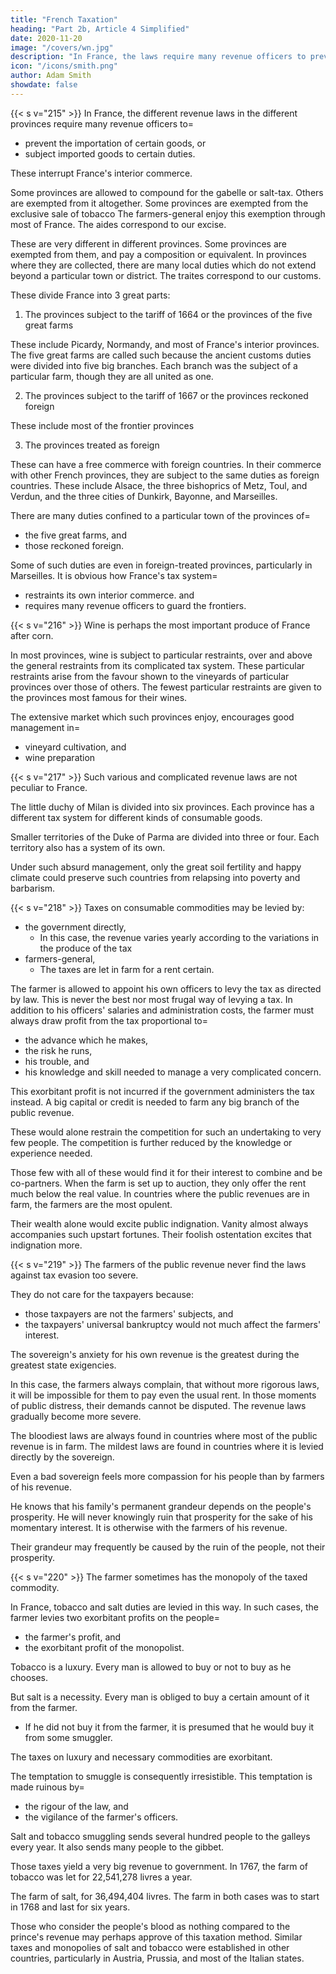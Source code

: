 ```yaml
---
title: "French Taxation"
heading: "Part 2b, Article 4 Simplified"
date: 2020-11-20
image: "/covers/wn.jpg"
description: "In France, the laws require many revenue officers to prevent the importation of certain goods, or subject imported goods to certain duties"
icon: "/icons/smith.png"
author: Adam Smith
showdate: false
---
```



{{< s v="215" >}} In France, the different revenue laws in the different provinces require many revenue officers to= 
- prevent the importation of certain goods, or
- subject imported goods to certain duties.

These interrupt France's interior commerce.

Some provinces are allowed to compound for the gabelle or salt-tax.
Others are exempted from it altogether.
Some provinces are exempted from the exclusive sale of tobacco
The farmers-general enjoy this exemption through most of France.
The aides correspond to our excise.

These are very different in different provinces.
Some provinces are exempted from them, and pay a composition or equivalent.
In provinces where they are collected, there are many local duties which do not extend beyond a particular town or district.
The traites correspond to our customs.

These divide France into 3 great parts:

1. The provinces subject to the tariff of 1664 or the provinces of the five great farms

These include Picardy, Normandy, and most of France's interior provinces.
The five great farms are called such because the ancient customs duties were divided into five big branches.
Each branch was the subject of a particular farm, though they are all united as one.

2. The provinces subject to the tariff of 1667 or the provinces reckoned foreign

These include most of the frontier provinces

3. The provinces treated as foreign

These can have a free commerce with foreign countries.
In their commerce with other French provinces, they are subject to the same duties as foreign countries.
These include Alsace, the three bishoprics of Metz, Toul, and Verdun, and the three cities of Dunkirk, Bayonne, and Marseilles.

There are many duties confined to a particular town of the provinces of= 
- the five great farms, and
- those reckoned foreign.

Some of such duties are even in foreign-treated provinces, particularly in Marseilles. It is obvious how France's tax system= 
- restraints its own interior commerce. and
- requires many revenue officers to guard the frontiers.


{{< s v="216" >}} Wine is perhaps the most important produce of France after corn.

In most provinces, wine is subject to particular restraints, over and above the general restraints from its complicated tax system.
These particular restraints arise from the favour shown to the vineyards of particular provinces over those of others.
The fewest particular restraints are given to the provinces most famous for their wines.

The extensive market which such provinces enjoy, encourages good management in= 
- vineyard cultivation, and
- wine preparation

{{< s v="217" >}} Such various and complicated revenue laws are not peculiar to France.

The little duchy of Milan is divided into six provinces.
Each province has a different tax system for different kinds of consumable goods.

Smaller territories of the Duke of Parma are divided into three or four.
Each territory also has a system of its own.

Under such absurd management, only the great soil fertility and happy climate could preserve such countries from relapsing into poverty and barbarism.

{{< s v="218" >}} Taxes on consumable commodities may be levied by: 
- the government directly,
  - In this case, the revenue varies yearly according to the variations in the produce of the tax
- farmers-general,
  - The taxes are let in farm for a rent certain.

The farmer is allowed to appoint his own officers to levy the tax as directed by law.
This is never the best nor most frugal way of levying a tax.
In addition to his officers' salaries and administration costs, the farmer must always draw profit from the tax proportional to= 
- the advance which he makes,
- the risk he runs,
- his trouble, and
- his knowledge and skill needed to manage a very complicated concern.

This exorbitant profit is not incurred if the government administers the tax instead.
A big capital or credit is needed to farm any big branch of the public revenue.

These would alone restrain the competition for such an undertaking to very few people.
The competition is further reduced by the knowledge or experience needed.

Those few with all of these would find it for their interest to combine and be co-partners.
When the farm is set up to auction, they only offer the rent much below the real value.
In countries where the public revenues are in farm, the farmers are the most opulent.

Their wealth alone would excite public indignation.
Vanity almost always accompanies such upstart fortunes.
Their foolish ostentation excites that indignation more.

{{< s v="219" >}} The farmers of the public revenue never find the laws against tax evasion too severe.

They do not care for the taxpayers because:
- those taxpayers are not the farmers' subjects, and
- the taxpayers' universal bankruptcy would not much affect the farmers' interest.

The sovereign's anxiety for his own revenue is the greatest during the greatest state exigencies.

In this case, the farmers always complain, that without more rigorous laws, it will be impossible for them to pay even the usual rent.
In those moments of public distress, their demands cannot be disputed.
The revenue laws gradually become more severe.

The bloodiest laws are always found in countries where most of the public revenue is in farm.
The mildest laws are found in countries where it is levied directly by the sovereign.

Even a bad sovereign feels more compassion for his people than by farmers of his revenue.

He knows that his family's permanent grandeur depends on the people's prosperity.
He will never knowingly ruin that prosperity for the sake of his momentary interest.
It is otherwise with the farmers of his revenue.

Their grandeur may frequently be caused by the ruin of the people, not their prosperity.


{{< s v="220" >}} The farmer sometimes has the monopoly of the taxed commodity.

In France, tobacco and salt duties are levied in this way. In such cases, the farmer levies two exorbitant profits on the people= 
- the farmer's profit, and
- the exorbitant profit of the monopolist.

Tobacco is a luxury. Every man is allowed to buy or not to buy as he chooses.

But salt is a necessity. Every man is obliged to buy a certain amount of it from the farmer.
- If he did not buy it from the farmer, it is presumed that he would buy it from some smuggler.

The taxes on luxury and necessary commodities are exorbitant.

The temptation to smuggle is consequently irresistible. This temptation is made ruinous by= 
- the rigour of the law, and
- the vigilance of the farmer's officers.

Salt and tobacco smuggling sends several hundred people to the galleys every year.
It also sends many people to the gibbet.

Those taxes yield a very big revenue to government.
In 1767, the farm of tobacco was let for 22,541,278 livres a year.

The farm of salt, for 36,494,404 livres.
The farm in both cases was to start in 1768 and last for six years.

Those who consider the people's blood as nothing compared to the prince's revenue may perhaps approve of this taxation method.
Similar taxes and monopolies of salt and tobacco were established in other countries, particularly in Austria, Prussia, and most of the Italian states.
